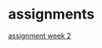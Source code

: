 # assignments

[assignment week 2](https://github.com/saskialuijk/assignments/blob/master/Assignment_week_2.ipynb)
